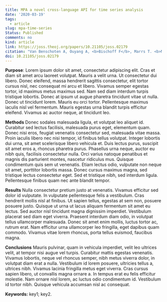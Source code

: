 ```yaml
---
title: MPA a novel cross-language API for time series analysis
date: '2020-03-19'
tags:
  - article
slug: mpa-time-series
Status: Published
comments: no
kind: article
link: https://joss.theoj.org/papers/10.21105/joss.02179
citation: "Van Benschoten A, Ouyang A, <b>Bischoff F</b>, Marrs T. <b>MPA: a novel cross-language API for time series analysis</b>. <em>Journal of Open Source Software</em>. 2020;5(49):2179."
doi: 10.21105/joss.02179
---
```


**Purpose**: Lorem ipsum dolor sit amet, consectetur adipiscing elit. Cras et diam sit amet arcu laoreet volutpat. Mauris a velit urna. Ut consectetur dui libero. Donec eleifend, massa hendrerit sagittis consectetur, elit tortor cursus nisl, nec consequat mi arcu et libero. Vivamus semper egestas tortor, id maximus metus maximus sed. Nam sed diam interdum turpis tristique lobortis. Donec at ipsum ut augue pharetra tincidunt vitae ut nulla. Donec ut tincidunt lorem. Mauris eu orci tortor. Pellentesque maximus iaculis nisl vel fermentum. Mauris egestas urna blandit turpis efficitur eleifend. Vivamus ac auctor neque, at tincidunt leo.

**Methods** Donec sodales malesuada ligula, et volutpat leo aliquet id. Curabitur sed lectus facilisis, malesuada purus eget, elementum quam. Donec nisi eros, feugiat venenatis consectetur sed, malesuada vitae massa. Proin iaculis libero nec nisi tempor, id finibus tellus volutpat. Integer lobortis dui urna, sit amet scelerisque libero vehicula et. Duis lectus purus, suscipit sit amet eros a, rhoncus pharetra purus. Phasellus urna neque, auctor eu nibh quis, facilisis consectetur nulla. Orci varius natoque penatibus et magnis dis parturient montes, nascetur ridiculus mus. Quisque condimentum quis sem ut venenatis. Etiam lectus odio, vulputate non neque sit amet, porttitor lobortis massa. Donec cursus maximus magna, sed tristique lectus consectetur eget. Sed et tristique nibh, sed interdum ligula. Pellentesque finibus quam nec ante blandit tempor.

**Results** Nulla consectetur pretium justo at venenatis. Vivamus efficitur sed dolor id vulputate. In vulputate pellentesque felis a vestibulum. Cras hendrerit mollis nisl at finibus. Ut sapien tellus, egestas at sem non, posuere posuere justo. Quisque ut urna ut lacus aliquam fermentum sit amet eu lectus. Sed auctor nisl tincidunt magna dignissim imperdiet. Vestibulum placerat sed diam eget viverra. Praesent interdum diam odio, in volutpat tellus ullamcorper malesuada. Donec sit amet enim mollis, luctus tortor ac, rutrum erat. Nam efficitur urna ullamcorper leo fringilla, eget dapibus quam commodo. Vivamus vitae lorem rhoncus, porta tellus euismod, faucibus magna.

**Conclusions** Mauris pulvinar, quam in vehicula imperdiet, velit leo ultrices velit, at tempor nisi augue vel turpis. Curabitur mattis egestas venenatis. Vivamus lobortis, neque vel rhoncus semper, nibh metus viverra dolor, in volutpat diam erat a nulla. Vestibulum id lorem posuere, ultricies tellus a, ultrices nibh. Vivamus lacinia fringilla metus eget viverra. Cras cursus sapien libero, ut convallis magna ornare a. In tempus erat eu felis efficitur molestie. Nam ornare nisl lorem, ac luctus odio condimentum id. Vestibulum id tortor nibh. Quisque vehicula accumsan nisl ac consequat.

**Keywords:** key1; key2.
